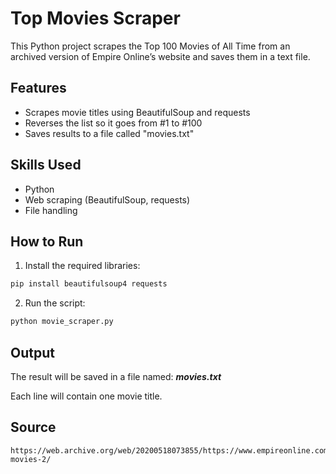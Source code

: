# Top Movies Scraper

This Python project scrapes the Top 100 Movies of All Time from an archived version of Empire Online’s website and saves them in a text file.

## Features

- Scrapes movie titles using BeautifulSoup and requests
- Reverses the list so it goes from #1 to #100
- Saves results to a file called "movies.txt"

## Skills Used

- Python
- Web scraping (BeautifulSoup, requests)
- File handling

## How to Run

1. Install the required libraries:
```bash
pip install beautifulsoup4 requests
```

2. Run the script:
```bash
python movie_scraper.py
```
   

## Output

The result will be saved in a file named:
***movies.txt***

Each line will contain one movie title.

## Source

```URL:
https://web.archive.org/web/20200518073855/https://www.empireonline.com/movies/features/best-movies-2/
```
